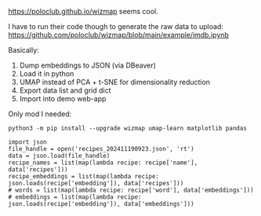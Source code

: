 https://poloclub.github.io/wizmap seems cool.

I have to run their code though to generate the raw data to upload:
https://github.com/poloclub/wizmap/blob/main/example/imdb.ipynb

Basically:
1. Dump embeddings to JSON (via DBeaver)
2. Load it in python
3. UMAP instead of PCA + t-SNE for dimensionality reduction
4. Export data list and grid dict
5. Import into demo web-app

Only mod I needed:
```
python3 -m pip install --upgrade wizmap umap-learn matplotlib pandas

import json
file_handle = open('recipes_202411190923.json', 'rt')
data = json.load(file_handle)
recipe_names = list(map(lambda recipe: recipe['name'], data['recipes']))
recipe_embeddings = list(map(lambda recipe: json.loads(recipe['embedding']), data['recipes']))
# words = list(map(lambda recipe: recipe['word'], data['embeddings']))
# embeddings = list(map(lambda recipe: json.loads(recipe['embedding']), data['embeddings']))
```